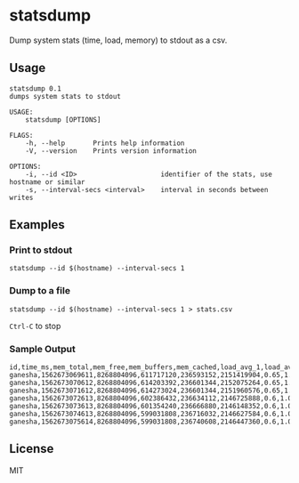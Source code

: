 # statsdump

Dump system stats (time, load, memory) to stdout as a csv.

## Usage

```
statsdump 0.1
dumps system stats to stdout

USAGE:
    statsdump [OPTIONS]

FLAGS:
    -h, --help       Prints help information
    -V, --version    Prints version information

OPTIONS:
    -i, --id <ID>                     identifier of the stats, use hostname or similar
    -s, --interval-secs <interval>    interval in seconds between writes
```

## Examples

### Print to stdout

```
statsdump --id $(hostname) --interval-secs 1
```

### Dump to a file

```
statsdump --id $(hostname) --interval-secs 1 > stats.csv
```

`Ctrl-C` to stop

### Sample Output

```csv
id,time_ms,mem_total,mem_free,mem_buffers,mem_cached,load_avg_1,load_avg_5,load_avg_15
ganesha,1562673069611,8268804096,611717120,236593152,2151419904,0.65,1.05,0.84
ganesha,1562673070612,8268804096,614203392,236601344,2152075264,0.65,1.05,0.84
ganesha,1562673071612,8268804096,614273024,236601344,2151960576,0.65,1.05,0.84
ganesha,1562673072613,8268804096,602386432,236634112,2146725888,0.6,1.04,0.83
ganesha,1562673073613,8268804096,601354240,236666880,2146148352,0.6,1.04,0.83
ganesha,1562673074613,8268804096,599031808,236716032,2146627584,0.6,1.04,0.83
ganesha,1562673075614,8268804096,599031808,236740608,2146447360,0.6,1.04,0.83
```

## License

MIT

